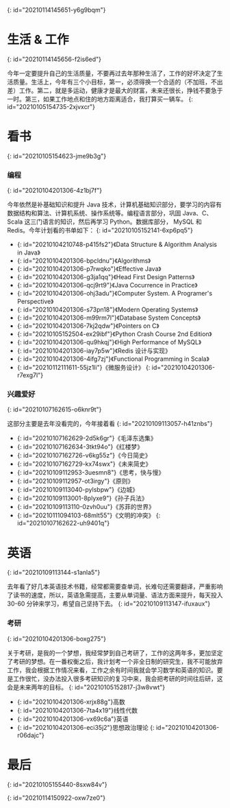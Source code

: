 {: id="20210114145651-y6g9bqm"}

# 生活 & 工作
{: id="20210114145656-f2is6ed"}

今年一定要提升自己的生活质量，不要再过去年那种生活了，工作的好坏决定了生活质量。生活上，今年有三个小目标，第一，必须得换一个合适的（不加班，不出差）工作。第二，就是多运动，健康才是最大的财富，未来还很长，挣钱不要急于一时。第三，如果工作地点和住的地方距离适合，我打算买一辆车。
{: id="20210105154735-2xjvxcr"}

# 看书
{: id="20210105154623-jme9b3g"}

### 编程
{: id="20210104201306-4z1bj7f"}

今年依然是补基础知识和提升 Java 技术，计算机基础知识部分，要学习的内容有数据结构和算法、计算机系统、操作系统等。编程语言部分，巩固 Java、C、Scala 这三门语言的知识，然后再学习 Python。数据库部分， MySQL 和 Redis。今年计划看的书单如下：
{: id="20210105152141-6xp6pq5"}

- {: id="20210104210748-p415fs2"}《Data Structure & Algorithm Analysis in Java》
- {: id="20210104201306-bpcldnu"}《Algorithms》
- {: id="20210104201306-p7rwqko"}《Effective Java》
- {: id="20210104201306-g3ja1qq"}《Head First Design Patterns》
- {: id="20210104201306-qcj9rt9"}《Java Cocurrence in Practice》
- {: id="20210104201306-ohj3adu"}《Computer System. A Programer's Perspective》
- {: id="20210104201306-s73pn18"}《Modern Operating Systems》
- {: id="20210104201306-m99rm7l"}《Database System Concepts》
- {: id="20210104201306-7kj2qdw"}《Pointers on C》
- {: id="20210105152504-ex29ibf"}《Python Crash Course 2nd Edition》
- {: id="20210104201306-qu9hkqj"}《High Performance of MySQL》
- {: id="20210104201306-iay7p5w"}《Redis 设计与实现》
- {: id="20210104201306-4ifg7zj"}《Functional Programming in Scala》
- {: id="20210112111611-55jz1li"}《微服务设计》
{: id="20210104201306-r7exg7l"}

### 兴趣爱好
{: id="20210107162615-o6knr9t"}

这部分主要是去年没看完的，今年接着看
{: id="20210109113057-h41znbs"}

- {: id="20210107162629-2d5k6gr"}《毛泽东选集》
- {: id="20210107162634-3tkt94o"}《红楼梦》
- {: id="20210107162726-v6kg55z"}《今日简史》
- {: id="20210107162729-kx74swx"}《未来简史》
- {: id="20210109112953-3uesmn8"}《思考，快与慢》
- {: id="20210109112957-ot3irgy"}《原则》
- {: id="20210109113040-pylsbpw"}《边城》
- {: id="20210109113001-8plyxe9"}《孙子兵法》
- {: id="20210109113110-0zvh0uu"}《苏菲的世界》
- {: id="20210111094103-68mlt55"}《文明的冲突》
{: id="20210107162622-uh9401q"}

# 英语
{: id="20210109113144-s1anla5"}

去年看了好几本英语技术书籍，经常都需要查单词，长难句还需要翻译，严重影响了读书的速度，所以，英语急需提高，主要从单词量、语法方面来提升，每天投入 30-60 分钟来学习，希望自己坚持下去。
{: id="20210109113147-ifuxaux"}

### 考研
{: id="20210104201306-boxg275"}

关于考研，是我的一个梦想，我经常梦到自己考研了，工作的这两年多，更加坚定了考研的梦想。在一番权衡之后，我计划考一个非全日制的研究生，我不可能放弃工作，我会根据工作情况来看，工作之余有时间我就会学习数学和英语的知识。要是工作很忙，没办法投入很多考研知识的复习中来，我会把考研的时间往后研，这会是未来两年的目标。
{: id="20210105152817-j3w8vwt"}

- {: id="20210104201306-xrjx88g"}高数
- {: id="20210104201306-7ta4x19"}线性代数
- {: id="20210104201306-vx69c6a"}英语
- {: id="20210104201306-eci35j2"}思想政治理论
{: id="20210104201306-r06dajc"}

# 最后
{: id="20210105155440-8sxw84v"}

{: id="20210114150922-oxw7ze0"}
